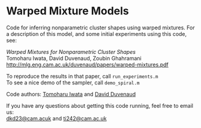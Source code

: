 Warped Mixture Models
===============

Code for inferring nonparametric cluster shapes using warped mixtures.  For a description of this model, and some initial experiments using this code, see:

*Warped Mixtures for Nonparametric Cluster Shapes*  
Tomoharu Iwata, David Duvenaud, Zoubin Ghahramani  
http://mlg.eng.cam.ac.uk/duvenaud/papers/warped-mixtures.pdf

To reproduce the results in that paper, call `run_experiments.m`  
To see a nice demo of the sampler, call `demo_spiral.m`


Code authors:
[Tomoharu Iwata](http://www.kecl.ntt.co.jp/as/members/iwata/)
and
[David Duvenaud](http://mlg.eng.cam.ac.uk/duvenaud/)

If you have any questions about getting this code running, feel free to email us:  
dkd23@cam.acuk and ti242@cam.ac.uk


